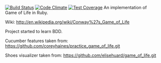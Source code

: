 [![Build Status](https://travis-ci.org/cskksc/game_of_life.svg?branch=master)](https://travis-ci.org/cskksc/game_of_life)
[![Code Climate](https://codeclimate.com/github/cskksc/game_of_life/badges/gpa.svg)](https://codeclimate.com/github/cskksc/game_of_life)
[![Test Coverage](https://codeclimate.com/github/cskksc/game_of_life/badges/coverage.svg)](https://codeclimate.com/github/cskksc/game_of_life)
An implementation of Game of Life in Ruby.

Wiki: http://en.wikipedia.org/wiki/Conway%27s_Game_of_Life

Project started to learn BDD.

Cucumber features taken from: https://github.com/coreyhaines/practice_game_of_life.git

Shoes visualizer taken from: https://github.com/elisehuard/game_of_life.git
